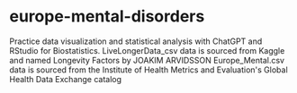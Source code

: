 # europe-mental-disorders
Practice data visualization and statistical analysis with ChatGPT and RStudio for Biostatistics.
LiveLongerData_csv data is sourced from Kaggle and named Longevity Factors by JOAKIM ARVIDSSON 
Europe_Mental.csv data is sourced from the Institute of Health Metrics and Evaluation's Global Health Data Exchange catalog
